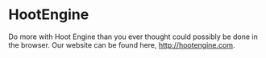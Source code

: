 # HootEngine
 Do more with Hoot Engine than you ever thought could possibly be done in the browser.  Our website can be found here, http://hootengine.com.  
